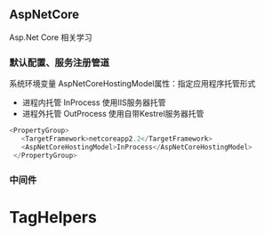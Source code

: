 ## AspNetCore
Asp.Net Core 相关学习


### 默认配置、服务注册管道
系统环境变量
AspNetCoreHostingModel属性：指定应用程序托管形式

 * 进程内托管 InProcess 使用IIS服务器托管
 * 进程外托管 OutProcess 使用自带Kestrel服务器托管
 ```c#
 <PropertyGroup>
    <TargetFramework>netcoreapp2.2</TargetFramework>
    <AspNetCoreHostingModel>InProcess</AspNetCoreHostingModel>
  </PropertyGroup>
```

### 中间件


# TagHelpers
